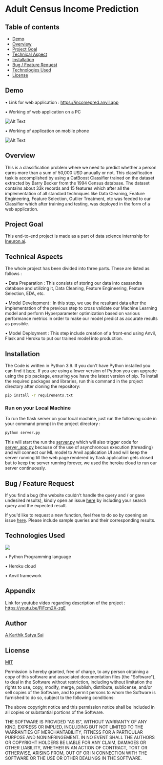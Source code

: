 
# Adult Census Income Prediction

## Table of contents
  * [Demo](#demo)
  * [Overview](#overview)
  * [Project Goal](#project-goal)
  * [Technical Aspect](#technical-aspects)
  * [Installation](#installation)
  * [Bug / Feature Request](#bug-/-feature-request)
  * [Technologies Used](#technologies-used)
  * [License](#license)

## Demo

• Link for web application : https://incomepred.anvil.app

• Working of web application on a PC

![Alt Text](https://drive.google.com/uc?export=download&id=1JgprtQnTNKGx1EC8W9t9JfKd5HfMAWug)

• Working of application on mobile phone

![Alt Text](https://drive.google.com/uc?export=download&id=1wphArRjCBUA1cA8ux8P3SJoZ6__1U-i8)

## Overview

This is a classification problem where we need to predict whether a person earns more than a sum of 50,000 USD anuually or not. This classification task is accomplished by using a CatBoost Classifier trained on the dataset extracted by Barry Becker from the 1994 Census database. The dataset contains about 33k records and 15 features which after all the implementation of all standard techniques like Data Cleaning, Feature Engineering, Feature Selection, Outlier Treatment, etc was feeded to our Classifier which after training and testing, was deployed in the form of a web application.

## Project Goal

This end-to-end project is made as a part of data science internship for [Ineuron.ai](https://ineuron.ai/).

## Technical Aspects

The whole project has been divided into three parts. These are listed as follows :

• Data Preparation : This consists of storing our data into cassandra database and utilizing it, Data Cleaning, Feature Engineering, Feature Selection, EDA, etc.

• Model Development : In this step, we use the resultant data after the implementation of the previous step to cross validate our Machine Learning model and perform Hyperparameter optimization based on various performance metrics in order to make our model predict as accurate results as possible.

• Model Deployment : This step include creation of a front-end using Anvil, Flask and Heroku to put our trained model into production.

## Installation

The Code is written in Python 3.9. If you don't have Python installed you can find it [here](https://www.python.org/downloads/). If you are using a lower version of Python you can upgrade using the pip package, ensuring you have the latest version of pip. To install the required packages and libraries, run this command in the project directory after cloning the repository:
```bash
pip install -r requirements.txt
```

### Run on your Local Machine

To run the flask server on your local machine, just run the following code in your command prompt in the project directory :
```bash
python server.py
```
This will start the run the [server.py](https://github.com/saxenashefali/Adult-Census-Income-Prediction/blob/master/server.py) which will also trigger code for [server_app.py](https://github.com/saxenashefali/Adult-Census-Income-Prediction/blob/master/server_app.py) because of the use of asynchronous execution (threading) and will connect our ML model to Anvil application UI and will keep the server running till the web page rendered by flask application gets closed but to keep the server running forever, we used the heroku cloud to run our server continuously.

## Bug / Feature Request
If you find a bug (the website couldn't handle the query and / or gave undesired results), kindly open an issue [here](https://github.com/rauhanahmed/ineuron_internship/new) by including your search query and the expected result.

If you'd like to request a new function, feel free to do so by opening an issue [here](https://github.com/rauhanahmed/ineuron_internship/issues/new). Please include sample queries and their corresponding results.

## Technologies Used

![](https://forthebadge.com/images/badges/made-with-python.svg)

• Python Programming language

• Heroku cloud

• Anvil framework

## Appendix

Link for youtube video regarding description of the project : https://youtu.be/FlFcm2X-zgE



## Author

[A Karthik Satya Sai](https://github.com/Karthikaddagalla)
## License

[MIT](https://choosealicense.com/licenses/mit/)


Permission is hereby granted, free of charge, to any person obtaining a copy of this software and associated documentation files (the "Software"), to deal in the Software without restriction, including without limitation the rights to use, copy, modify, merge, publish, distribute, sublicense, and/or sell copies of the Software, and to permit persons to whom the Software is furnished to do so, subject to the following conditions:

The above copyright notice and this permission notice shall be included in all copies or substantial portions of the Software.

THE SOFTWARE IS PROVIDED "AS IS", WITHOUT WARRANTY OF ANY KIND, EXPRESS OR IMPLIED, INCLUDING BUT NOT LIMITED TO THE WARRANTIES OF MERCHANTABILITY, FITNESS FOR A PARTICULAR PURPOSE AND NONINFRINGEMENT. IN NO EVENT SHALL THE AUTHORS OR COPYRIGHT HOLDERS BE LIABLE FOR ANY CLAIM, DAMAGES OR OTHER LIABILITY, WHETHER IN AN ACTION OF CONTRACT, TORT OR OTHERWISE, ARISING FROM, OUT OF OR IN CONNECTION WITH THE SOFTWARE OR THE USE OR OTHER DEALINGS IN THE SOFTWARE.
